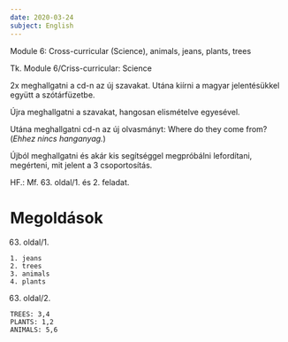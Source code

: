 ```yaml
---
date: 2020-03-24
subject: English
---
```


Module 6: Cross-curricular (Science), animals, jeans, plants, trees

Tk. Module 6/Criss-curricular: Science

2x meghallgatni a cd-n az új szavakat.
Utána kiírni a magyar jelentésükkel együtt a szótárfüzetbe.

Újra meghallgatni a szavakat, hangosan elismételve egyesével.

Utána meghallgatni cd-n az új olvasmányt: Where do they come from?
(_Ehhez nincs hanganyag._)

Újból meghallgatni és akár kis segítséggel megpróbálni lefordítani,
megérteni, mit jelent a 3 csoportosítás.

HF.: Mf. 63. oldal/1. és 2. feladat.

# Megoldások

63. oldal/1.

```
1. jeans
2. trees
3. animals
4. plants
```

63. oldal/2.

```
TREES: 3,4
PLANTS: 1,2
ANIMALS: 5,6
```
